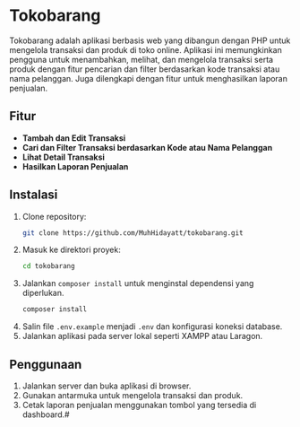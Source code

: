 # Tokobarang

Tokobarang adalah aplikasi berbasis web yang dibangun dengan PHP untuk mengelola transaksi dan produk di toko online. Aplikasi ini memungkinkan pengguna untuk menambahkan, melihat, dan mengelola transaksi serta produk dengan fitur pencarian dan filter berdasarkan kode transaksi atau nama pelanggan. Juga dilengkapi dengan fitur untuk menghasilkan laporan penjualan.

## Fitur
- **Tambah dan Edit Transaksi**
- **Cari dan Filter Transaksi berdasarkan Kode atau Nama Pelanggan**
- **Lihat Detail Transaksi**
- **Hasilkan Laporan Penjualan**

## Instalasi
1. Clone repository:
    ```bash
    git clone https://github.com/MuhHidayatt/tokobarang.git
    ```
2. Masuk ke direktori proyek:
    ```bash
    cd tokobarang
    ```
3. Jalankan `composer install` untuk menginstal dependensi yang diperlukan.
    ```bash
    composer install
    ```
4. Salin file `.env.example` menjadi `.env` dan konfigurasi koneksi database.
5. Jalankan aplikasi pada server lokal seperti XAMPP atau Laragon.

## Penggunaan
1. Jalankan server dan buka aplikasi di browser.
2. Gunakan antarmuka untuk mengelola transaksi dan produk.
3. Cetak laporan penjualan menggunakan tombol yang tersedia di dashboard.#

